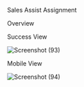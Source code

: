 Sales Assist Assignment

Overview


Success View

![Screenshot (93)](https://github.com/SivaKrishna-2023/Sales-Assist-Assignment1/assets/144813525/4c07ba88-d074-49eb-b179-2bc37a6f23ee)


Mobile View

![Screenshot (94)](https://github.com/SivaKrishna-2023/Sales-Assist-Assignment1/assets/144813525/a1398e37-54b3-49e3-9a5d-135d903172f3)

